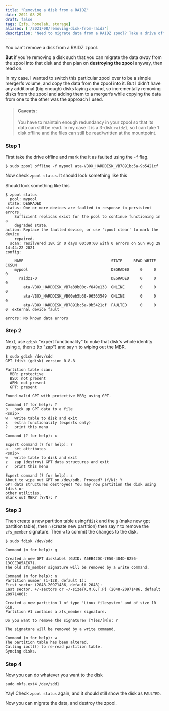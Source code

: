 ```yaml
---
title: "Removing a disk from a RAIDZ"
date: 2021-08-29
draft: false
tags: [zfs, homelab, storage]
aliases: ['/2021/08/removing-disk-from-raidz']
description: "Need to migrate data from a RAIDZ zpool? Take a drive offline, nuke its identity, create new partition table, format, and more! Read on."
---
```


You can't remove a disk from a RAIDZ zpool.

**But** if you're removing a disk such that you can migrate the data *away* from
the zpool into that disk and then plan on **destroying the zpool** anyway, then
read on.

In my case. I wanted to switch this particular zpool over to be a simple mergerfs volume, and copy the data from the zpool into it. But I didn't have any additional (big enough) disks laying around, so incrementally removing disks from the zpool and adding them to a mergerfs while copying the data from one to the other was the approach I used.

<!--more-->

>#### Caveats:
>
>You have to maintain enough redundancy in your zpool so that its data can still
be read. In my case it is a 3-disk `raidz1`, so I can take 1 disk offline and
the files can still be read/written at the mountpoint.

### Step 1

First take the drive offline and mark the it as faulted using the `-f` flag.

```
$ sudo zpool offline -f mypool ata-VBOX_HARDDISK_VB7891bc5a-9b5421cf
```

Now check `zpool status`. It should look something like this

Should look something like this
 
```
$ zpool status
  pool: mypool
 state: DEGRADED
status: One or more devices are faulted in response to persistent errors.
	Sufficient replicas exist for the pool to continue functioning in a
	degraded state.
action: Replace the faulted device, or use 'zpool clear' to mark the device
	repaired.
  scan: resilvered 18K in 0 days 00:00:00 with 0 errors on Sun Aug 29 14:44:22 2021
config:

	NAME                                       STATE     READ WRITE CKSUM
	mypool                                     DEGRADED     0     0     0
	  raidz1-0                                 DEGRADED     0     0     0
	    ata-VBOX_HARDDISK_VB7a39b00c-f849e138  ONLINE       0     0     0
	    ata-VBOX_HARDDISK_VB00eb5b38-96563549  ONLINE       0     0     0
	    ata-VBOX_HARDDISK_VB7891bc5a-9b5421cf  FAULTED      0     0     0  external device fault

errors: No known data errors
```

### Step 2

Next, use `gdisk` "expert functionality" to nuke that disk's whole identity
using `x`, then `z` (to "zap") and say `Y` to wiping out the MBR.
 
```
$ sudo gdisk /dev/sdd
GPT fdisk (gdisk) version 0.8.8

Partition table scan:
  MBR: protective
  BSD: not present
  APM: not present
  GPT: present

Found valid GPT with protective MBR; using GPT.

Command (? for help): ?
b   back up GPT data to a file
<snip>
w   write table to disk and exit
x   extra functionality (experts only)
?   print this menu

Command (? for help): x

Expert command (? for help): ?
a   set attributes
<snip>
w   write table to disk and exit
z   zap (destroy) GPT data structures and exit
?   print this menu

Expert command (? for help): z
About to wipe out GPT on /dev/sdb. Proceed? (Y/N): Y
GPT data structures destroyed! You may now partition the disk using fdisk or
other utilities.
Blank out MBR? (Y/N): Y
```

### Step 3

Then create a new partition table using`fdisk` and the `g` (make new gpt
partition table), then `n` (create new partition) then say `Y` to remove the
`zfs_member` signature. Then `w` to commit the changes to the disk.

```
$ sudo fdisk /dev/sdd

Command (m for help): g

Created a new GPT disklabel (GUID: A6EB42DC-7E50-484D-B256-13CCED85AE67).
The old zfs_member signature will be removed by a write command.

Command (m for help): n
Partition number (1-128, default 1):
First sector (2048-20971486, default 2048):
Last sector, +/-sectors or +/-size{K,M,G,T,P} (2048-20971486, default 20971486):

Created a new partition 1 of type 'Linux filesystem' and of size 10 GiB.
Partition #1 contains a zfs_member signature.

Do you want to remove the signature? [Y]es/[N]o: Y

The signature will be removed by a write command.

Command (m for help): w
The partition table has been altered.
Calling ioctl() to re-read partition table.
Syncing disks.
```

### Step 4

Now you can do whatever you want to the disk

```
sudo mkfs.ext4 /dev/sdd1
```

Yay! Check `zpool status` again, and it should still show the disk as `FAULTED`.

Now you can migrate the data, and destroy the zpool.
